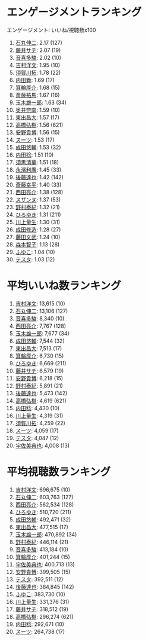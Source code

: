 # エンゲージメントランキング

 エンゲージメント: いいね/視聴数x100

1. [石丸伸二](/rehacq_fan/people/石丸伸二): 2.17 (127)
1. [藤井サチ](/rehacq_fan/people/藤井サチ): 2.07 (19)
1. [音喜多駿](/rehacq_fan/people/音喜多駿): 2.02 (10)
1. [吉村洋文](/rehacq_fan/people/吉村洋文): 1.95 (10)
1. [須賀川拓](/rehacq_fan/people/須賀川拓): 1.78 (22)
1. [内田舞](/rehacq_fan/people/内田舞): 1.69 (17)
1. [箕輪厚介](/rehacq_fan/people/箕輪厚介): 1.68 (15)
1. [斎藤祐馬](/rehacq_fan/people/斎藤祐馬): 1.67 (16)
1. [玉木雄一郎](/rehacq_fan/people/玉木雄一郎): 1.63 (34)
1. [奥井奈南](/rehacq_fan/people/奥井奈南): 1.59 (10)
1. [東出昌大](/rehacq_fan/people/東出昌大): 1.57 (17)
1. [高橋弘樹](/rehacq_fan/people/高橋弘樹): 1.56 (621)
1. [安野貴博](/rehacq_fan/people/安野貴博): 1.56 (15)
1. [スーツ](/rehacq_fan/people/スーツ): 1.53 (17)
1. [成田悠輔](/rehacq_fan/people/成田悠輔): 1.53 (32)
1. [内田稔](/rehacq_fan/people/内田稔): 1.51 (10)
1. [須黒清華](/rehacq_fan/people/須黒清華): 1.51 (18)
1. [永濱利廣](/rehacq_fan/people/永濱利廣): 1.45 (33)
1. [後藤達也](/rehacq_fan/people/後藤達也): 1.42 (142)
1. [斎藤幸平](/rehacq_fan/people/斎藤幸平): 1.40 (33)
1. [西田亮介](/rehacq_fan/people/西田亮介): 1.38 (128)
1. [スザンヌ](/rehacq_fan/people/スザンヌ): 1.37 (53)
1. [野村泰紀](/rehacq_fan/people/野村泰紀): 1.32 (21)
1. [ひろゆき](/rehacq_fan/people/ひろゆき): 1.31 (211)
1. [川上量生](/rehacq_fan/people/川上量生): 1.30 (31)
1. [成田修造](/rehacq_fan/people/成田修造): 1.28 (27)
1. [藤田文武](/rehacq_fan/people/藤田文武): 1.24 (10)
1. [森本智子](/rehacq_fan/people/森本智子): 1.13 (28)
1. [ふゆこ](/rehacq_fan/people/ふゆこ): 1.04 (10)
1. [テスタ](/rehacq_fan/people/テスタ): 1.03 (12)


# 平均いいね数ランキング

1. [吉村洋文](/rehacq_fan/people/吉村洋文): 13,615 (10)
1. [石丸伸二](/rehacq_fan/people/石丸伸二): 13,106 (127)
1. [音喜多駿](/rehacq_fan/people/音喜多駿): 8,340 (10)
1. [西田亮介](/rehacq_fan/people/西田亮介): 7,767 (128)
1. [玉木雄一郎](/rehacq_fan/people/玉木雄一郎): 7,677 (34)
1. [成田悠輔](/rehacq_fan/people/成田悠輔): 7,544 (32)
1. [東出昌大](/rehacq_fan/people/東出昌大): 7,513 (17)
1. [箕輪厚介](/rehacq_fan/people/箕輪厚介): 6,730 (15)
1. [ひろゆき](/rehacq_fan/people/ひろゆき): 6,669 (211)
1. [藤井サチ](/rehacq_fan/people/藤井サチ): 6,579 (19)
1. [安野貴博](/rehacq_fan/people/安野貴博): 6,218 (15)
1. [野村泰紀](/rehacq_fan/people/野村泰紀): 5,891 (21)
1. [後藤達也](/rehacq_fan/people/後藤達也): 5,473 (142)
1. [高橋弘樹](/rehacq_fan/people/高橋弘樹): 4,619 (621)
1. [内田稔](/rehacq_fan/people/内田稔): 4,430 (10)
1. [川上量生](/rehacq_fan/people/川上量生): 4,319 (31)
1. [須賀川拓](/rehacq_fan/people/須賀川拓): 4,259 (22)
1. [スーツ](/rehacq_fan/people/スーツ): 4,059 (17)
1. [テスタ](/rehacq_fan/people/テスタ): 4,047 (12)
1. [宇佐美典也](/rehacq_fan/people/宇佐美典也): 4,008 (13)


# 平均視聴数ランキング

1. [吉村洋文](/rehacq_fan/people/吉村洋文): 696,675 (10)
1. [石丸伸二](/rehacq_fan/people/石丸伸二): 603,763 (127)
1. [西田亮介](/rehacq_fan/people/西田亮介): 562,534 (128)
1. [ひろゆき](/rehacq_fan/people/ひろゆき): 510,720 (211)
1. [成田悠輔](/rehacq_fan/people/成田悠輔): 492,471 (32)
1. [東出昌大](/rehacq_fan/people/東出昌大): 477,515 (17)
1. [玉木雄一郎](/rehacq_fan/people/玉木雄一郎): 470,892 (34)
1. [野村泰紀](/rehacq_fan/people/野村泰紀): 446,114 (21)
1. [音喜多駿](/rehacq_fan/people/音喜多駿): 413,184 (10)
1. [箕輪厚介](/rehacq_fan/people/箕輪厚介): 401,244 (15)
1. [宇佐美典也](/rehacq_fan/people/宇佐美典也): 400,713 (13)
1. [安野貴博](/rehacq_fan/people/安野貴博): 399,505 (15)
1. [テスタ](/rehacq_fan/people/テスタ): 392,511 (12)
1. [後藤達也](/rehacq_fan/people/後藤達也): 384,845 (142)
1. [ふゆこ](/rehacq_fan/people/ふゆこ): 383,730 (10)
1. [川上量生](/rehacq_fan/people/川上量生): 331,376 (31)
1. [藤井サチ](/rehacq_fan/people/藤井サチ): 318,512 (19)
1. [高橋弘樹](/rehacq_fan/people/高橋弘樹): 296,274 (621)
1. [内田稔](/rehacq_fan/people/内田稔): 292,671 (10)
1. [スーツ](/rehacq_fan/people/スーツ): 264,738 (17)
